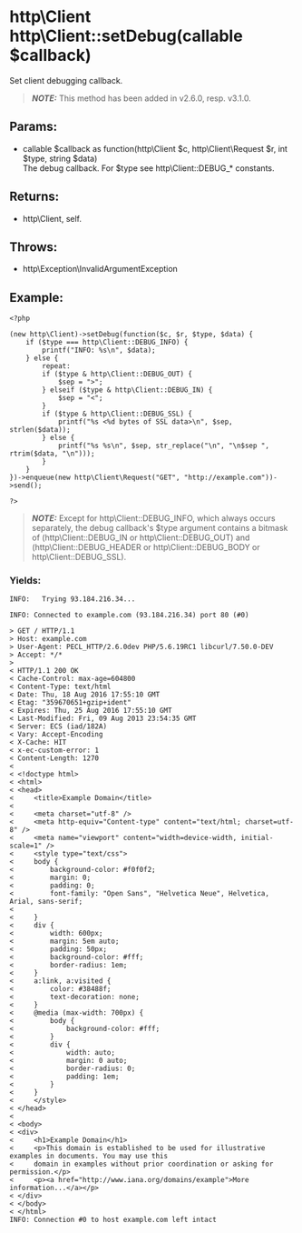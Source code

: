 # http\Client http\Client::setDebug(callable $callback)

Set client debugging callback.

> ***NOTE:***
> This method has been added in v2.6.0, resp. v3.1.0.

## Params:

* callable $callback as function(http\Client $c, http\Client\Request $r, int $type, string $data)  
  The debug callback. For $type see http\Client::DEBUG_* constants.

## Returns:

* http\Client, self.

## Throws:

* http\Exception\InvalidArgumentException

## Example:

	<?php

	(new http\Client)->setDebug(function($c, $r, $type, $data) {
		if ($type === http\Client::DEBUG_INFO) {
			printf("INFO: %s\n", $data);
		} else {
			repeat:
			if ($type & http\Client::DEBUG_OUT) {
				$sep = ">";
			} elseif ($type & http\Client::DEBUG_IN) {
				$sep = "<";
			}
			if ($type & http\Client::DEBUG_SSL) {
				printf("%s <%d bytes of SSL data>\n", $sep, strlen($data));
			} else {
				printf("%s %s\n", $sep, str_replace("\n", "\n$sep ", rtrim($data, "\n")));
			}
		}
	})->enqueue(new http\Client\Request("GET", "http://example.com"))->send();

	?>

> ***NOTE:***
> Except for http\Client::DEBUG_INFO, which always occurs separately, the debug
> callback's $type argument contains a bitmask of (http\Client::DEBUG_IN or http\Client::DEBUG_OUT)
> and (http\Client::DEBUG_HEADER or http\Client::DEBUG_BODY or http\Client::DEBUG_SSL).

### Yields:

	INFO:   Trying 93.184.216.34...

	INFO: Connected to example.com (93.184.216.34) port 80 (#0)

	> GET / HTTP/1.1
	> Host: example.com
	> User-Agent: PECL_HTTP/2.6.0dev PHP/5.6.19RC1 libcurl/7.50.0-DEV
	> Accept: */*
	>
	< HTTP/1.1 200 OK
	< Cache-Control: max-age=604800
	< Content-Type: text/html
	< Date: Thu, 18 Aug 2016 17:55:10 GMT
	< Etag: "359670651+gzip+ident"
	< Expires: Thu, 25 Aug 2016 17:55:10 GMT
	< Last-Modified: Fri, 09 Aug 2013 23:54:35 GMT
	< Server: ECS (iad/182A)
	< Vary: Accept-Encoding
	< X-Cache: HIT
	< x-ec-custom-error: 1
	< Content-Length: 1270
	<
	< <!doctype html>
	< <html>
	< <head>
	<     <title>Example Domain</title>
	<
	<     <meta charset="utf-8" />
	<     <meta http-equiv="Content-type" content="text/html; charset=utf-8" />
	<     <meta name="viewport" content="width=device-width, initial-scale=1" />
	<     <style type="text/css">
	<     body {
	<         background-color: #f0f0f2;
	<         margin: 0;
	<         padding: 0;
	<         font-family: "Open Sans", "Helvetica Neue", Helvetica, Arial, sans-serif;
	<
	<     }
	<     div {
	<         width: 600px;
	<         margin: 5em auto;
	<         padding: 50px;
	<         background-color: #fff;
	<         border-radius: 1em;
	<     }
	<     a:link, a:visited {
	<         color: #38488f;
	<         text-decoration: none;
	<     }
	<     @media (max-width: 700px) {
	<         body {
	<             background-color: #fff;
	<         }
	<         div {
	<             width: auto;
	<             margin: 0 auto;
	<             border-radius: 0;
	<             padding: 1em;
	<         }
	<     }
	<     </style>
	< </head>
	<
	< <body>
	< <div>
	<     <h1>Example Domain</h1>
	<     <p>This domain is established to be used for illustrative examples in documents. You may use this
	<     domain in examples without prior coordination or asking for permission.</p>
	<     <p><a href="http://www.iana.org/domains/example">More information...</a></p>
	< </div>
	< </body>
	< </html>
	INFO: Connection #0 to host example.com left intact

